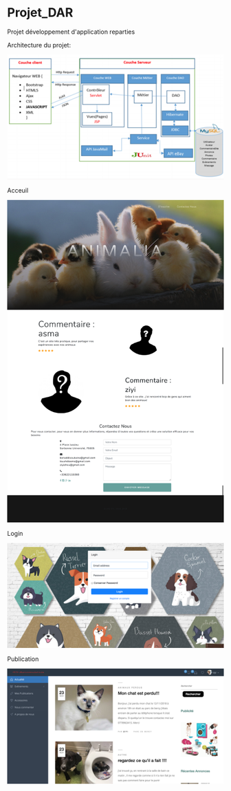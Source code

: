 # Projet_DAR
Projet développement d'application reparties

Architecture du projet:

![image](https://github.com/zzyviolette/Animalia-DAR/blob/master/Screenshots/architecture.png)

Acceuil

![image](https://github.com/zzyviolette/Animalia-DAR/blob/master/Screenshots/acceuil.png)

Login

![image](https://github.com/zzyviolette/Animalia-DAR/blob/master/Screenshots/login.png)

Publication

![image](https://github.com/zzyviolette/Animalia-DAR/blob/master/Screenshots/publication.png)

